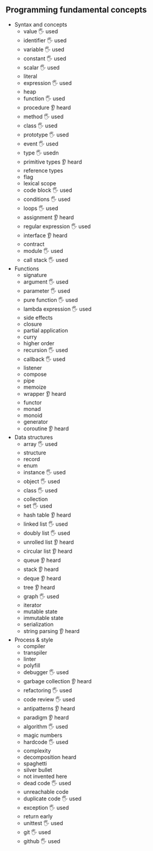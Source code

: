 ## Programming fundamental concepts

- Syntax and concepts
  - value 🖐️ used
  - identifier 🖐️ used
  - variable 🖐️ used
  - constant 🖐️ used
  - scalar 🖐️ used
  - literal
  - expression 🖐️ used
  - heap
  - function 🖐️ used
  - procedure 👂 heard
  - method 🖐️ used
  - class 🖐️ used
  - prototype 🖐️ used
  - event 🖐️ used
  - type 🖐️ usedn
  - primitive types 👂 heard
  - reference types
  - flag
  - lexical scope
  - code block 🖐️ used
  - conditions 🖐️ used
  - loops 🖐️ used
  - assignment 👂 heard
  - regular expression 🖐️ used
  - interface 👂 heard
  - contract
  - module 🖐️ used
  - call stack 🖐️ used
- Functions
  - signature
  - argument 🖐️ used
  - parameter 🖐️ used
  - pure function 🖐️ used
  - lambda expression 🖐️ used
  - side effects
  - closure
  - partial application
  - curry
  - higher order
  - recursion 🖐️ used
  - callback 🖐️ used
  - listener
  - compose
  - pipe
  - memoize
  - wrapper 👂 heard
  - functor
  - monad
  - monoid
  - generator  
  - coroutine 👂 heard
- Data structures
  - array 🖐️ used
  - structure
  - record
  - enum
  - instance 🖐️ used
  - object 🖐️ used
  - class 🖐️ used
  - collection
  - set 🖐️ used
  - hash table 👂 heard
  - linked list 🖐️ used
  - doubly list 🖐️ used
  - unrolled list 👂 heard
  - circular list 👂 heard
  - queue 👂 heard
  - stack 👂 heard
  - deque 👂 heard
  - tree 👂 heard
  - graph 🖐️ used
  - iterator
  - mutable state
  - immutable state
  - serialization
  - string parsing 👂 heard
- Process & style
  - compiler
  - transpiler
  - linter
  - polyfill
  - debugger 🖐️ used
  - garbage collection 👂 heard
  - refactoring 🖐️ used
  - code review 🖐️ used
  - antipatterns 👂 heard
  - paradigm 👂 heard
  - algorithm 🖐️ used
  - magic numbers
  - hardcode 🖐️ used
  - complexity
  - decomposition heard
  - spaghetti 
  - silver bullet
  - not invented here
  - dead code 🖐️ used
  - unreachable code
  - duplicate code 🖐️ used
  - exception 🖐️ used
  - return early
  - unittest 🖐️ used
  - git 🖐️ used
  - github 🖐️ used
